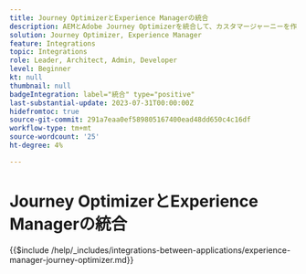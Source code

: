 ```yaml
---
title: Journey OptimizerとExperience Managerの統合
description: AEMとAdobe Journey Optimizerを統合して、カスタマージャーニーを作成および管理します。
solution: Journey Optimizer, Experience Manager
feature: Integrations
topic: Integrations
role: Leader, Architect, Admin, Developer
level: Beginner
kt: null
thumbnail: null
badgeIntegration: label="統合" type="positive"
last-substantial-update: 2023-07-31T00:00:00Z
hidefromtoc: true
source-git-commit: 291a7eaa0ef589805167400ead48dd650c4c16df
workflow-type: tm+mt
source-wordcount: '25'
ht-degree: 4%

---
```



# Journey OptimizerとExperience Managerの統合

{{$include /help/_includes/integrations-between-applications/experience-manager-journey-optimizer.md}}

